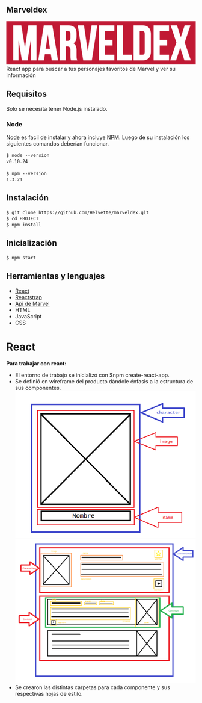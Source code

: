 ## Marveldex
![alt text](https://raw.githubusercontent.com/Helvette/marveldex/master/public/marveldex-logo.png)
React app para buscar a tus personajes favoritos de Marvel y ver su información


## Requisitos

Solo se necesita tener Node.js instalado.

### Node

[Node](http://nodejs.org/) es facil de instalar y ahora incluye [NPM](https://npmjs.org/).
Luego de su instalación los siguientes comandos deberían funcionar.

    $ node --version
    v0.10.24

    $ npm --version
    1.3.21

## Instalación

    $ git clone https://github.com/Helvette/marveldex.git
    $ cd PROJECT
    $ npm install

## Inicialización

    $ npm start

## Herramientas y lenguajes

- [React](https://reactjs.org/)
- [Reactstrap](https://reactstrap.github.io/)
- [Api de Marvel](https://developer.marvel.com/docs)
- HTML
- JavaScript
- CSS

# React
<b>Para trabajar con react:</b>

* El entorno de trabajo se inicializó con  $npm create-react-app.
* Se definió en wireframe del producto dándole énfasis a la estructura de sus componentes.
![alt text](https://raw.githubusercontent.com/Helvette/marveldex/master/public/img/component-character.png)
![alt text](https://raw.githubusercontent.com/Helvette/marveldex/master/public/img/CharacterDetail_wireframe.png)
* Se crearon las distintas carpetas para cada componente y sus respectivas hojas de estilo.

